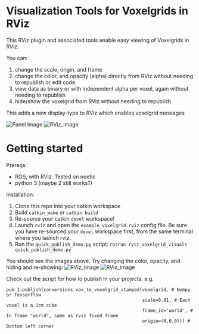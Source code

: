 # Visualization Tools for Voxelgrids in RViz

This RViz plugin and associated tools enable easy viewing of Voxelgrids in RViz. 

You can:
1. change the scale, origin, and frame 
1. change the color, and opacity (alpha) directly from RViz without needing to republish or edit code
1. view data as binary or with independent alpha per voxel, again without needing to republish
1. hide/show the voxelgrid from RViz without needing to republish

This adds a new display-type to RViz which enables voxelgrid messages

![Panel Image](/rviz_voxelgrid_visuals/imgs/panel.png)
![RViz_image](/rviz_voxelgrid_visuals/imgs/expected_tutorial.png)


# Getting started

Prereqs:
- ROS, with RViz. Tested on noetic
- python 3 (maybe 2 still works?)

Installation:
1. Clone this repo into your catkin workspace
2. Build `catkin_make` or `catkin build`
3. Re-source your catkin `devel` workspace!
4. Launch `rviz` and open the `example_voxelgrid.rviz` config file. Be sure you have re-sourced your `devel` workspace first, from the same terminal where you launch rviz. 
5. Run the `quick_publish_demo.py` script: `rosrun rviz_voxelgrid_visuals quick_publish_demo.py`


You should see the images above.
Try changing the color, opacity, and hiding and re-showing:
![RViz_image](/rviz_voxelgrid_visuals/imgs/expected_tutorial_1.png)
![RViz_image](/rviz_voxelgrid_visuals/imgs/expected_tutorial_2.png)


Check out the script for how to publish in your projects: e.g.
```
pub_1.publish(conversions.vox_to_voxelgrid_stamped(voxelgrid, # Numpy or Tensorflow
                                                   scale=0.01, # Each voxel is a 1cm cube
                                                   frame_id='world', # In frame "world", same as rviz fixed frame
                                                   origin=(0,0,0))) # Bottom left corner

```
